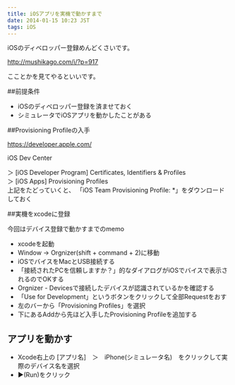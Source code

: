 ```yaml
---
title: iOSアプリを実機で動かすまで
date: 2014-01-15 10:23 JST
tags: iOS
---
```


iOSのディベロッパー登録めんどくさいです。

http://mushikago.com/i/?p=917

こことかを見てやるといいです。

##前提条件

* iOSのディベロッパー登録を済ませておく
* シミュレータでiOSアプリを動かしたことがある

##Provisioning Profileの入手

https://developer.apple.com/

iOS Dev Center

＞ [iOS Developer Program] Certificates, Identifiers & Profiles  
＞ [iOS Apps] Provisioning Profiles  
上記をたどっていくと、
「iOS Team Provisioning Profile: *」をダウンロードしておく


##実機をxcodeに登録

今回はデバイス登録で動かすまでのmemo

* xcodeを起動
* Window -> Orgnizer(shift + command + 2)に移動
* iOSでバイスをMacとUSB接続する
* 「接続されたPCを信頼しますか？」的なダイアログがiOSでバイスで表示されるのでOKする
* Orgnizer - Devicesで接続したデバイスが認識されているかを確認する
* 「Use for Development」というボタンをクリックして全部Requestをおす
* 左のバーから「Provisioning Profiles」を選択
* 下にあるAddから先ほど入手したProvisioning Profileを追加する

## アプリを動かす

* Xcode右上の [アプリ名]　＞　iPhone(シミュレータ名)　をクリックして実際のデバイス名を選択
* ▶(Run)をクリック








